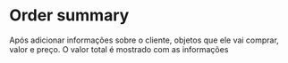 # Order summary
Após adicionar informações sobre o cliente, objetos que ele vai comprar, valor e preço. O valor total é mostrado com as informações
